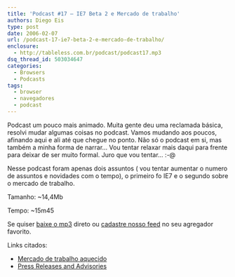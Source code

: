 ```yaml
---
title: 'Podcast #17 – IE7 Beta 2 e Mercado de trabalho'
authors: Diego Eis
type: post
date: 2006-02-07
url: /podcast-17-ie7-beta-2-e-mercado-de-trabalho/
enclosure:
  - http://tableless.com.br/podcast/podcast17.mp3
dsq_thread_id: 503034647
categories:
  - Browsers
  - Podcasts
tags:
  - browser
  - navegadores
  - podcast
---
```

Podcast um pouco mais animado. Muita gente deu uma reclamada básica, resolvi mudar algumas coisas no podcast. Vamos mudando aos poucos, afinando aqui e ali até que chegue no ponto. Não só o podcast em si, mas também a minha forma de narrar&#8230; Vou tentar relaxar mais daqui para frente para deixar de ser muito formal. Juro que vou tentar&#8230; :-@

Nesse podcast foram apenas dois assuntos ( vou tentar aumentar o numero de assuntos e novidades com o tempo), o primeiro fo IE7 e o segundo sobre o mercado de trabalho.

Tamanho: ~14,4Mb
  
Tempo: ~15m45

Se quiser [baixe o mp3][1] direto ou [cadastre nosso feed][2] no seu agregador favorito.

Links citados:

  * [Mercado de trabalho aquecido][3]
  * [Press Releases and Advisories][4]

 [1]: http://tableless.com.br/podcast/podcast17.mp3
 [2]: http://feeds.feedburner.com/tableless/
 [3]: http://blog.elcio.com.br/mercado-de-trabalho-aquecido/
 [4]: http://www.w3.org/Press/